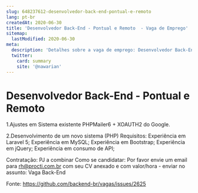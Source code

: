 ```yaml
---
slug: 648237612-desenvolvedor-back-end-pontual-e-remoto
lang: pt-br
createdAt: 2020-06-30
title: 'Desenvolvedor Back-End - Pontual e Remoto  - Vaga de Emprego'
sitemap:
  lastModified: 2020-06-30
meta:
  description: 'Detalhes sobre a vaga de emprego: Desenvolvedor Back-End - Pontual e Remoto '
  twitter:
    card: summary
    site: '@nawarian'
---
```


# Desenvolvedor Back-End - Pontual e Remoto 

1.Ajustes em Sistema existente PHPMailer6 + XOAUTH2 do Google.

2.Desenvolvimento de um novo sistema (PHP)
Requisitos:
Experiência em Laravel 5;
Experiência  em MySQL;
Experiência  em Bootstrap;
Experiência  em jQuery;
Experiência em consumo de API;

Contratação:
PJ a combinar
Como se candidatar:
Por favor envie um email para rh@procti.com.br com seu CV anexado e com valor/hora - enviar no assunto: Vaga Back-End

Fonte: https://github.com/backend-br/vagas/issues/2625